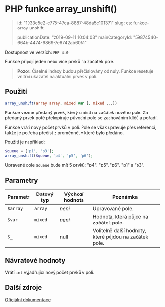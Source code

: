 PHP funkce array_unshift()
==========================

> id: "1933c5e2-c775-47ca-8887-48da5c101371"
> slug:
> 	cs: funkce-array-unshift
>
> publicationDate: "2019-09-11 10:04:03"
> mainCategoryId: "59874540-664b-4474-9869-7e6742ab6051"

Dostupnost ve verzích: `PHP 4.0`

Funkce připojí jeden nebo více prvků na začátek pole.

> **Pozor:** Číselné indexy budou přečíslovány od nuly. Funkce resetuje vnitřní ukazatel na aktuální prvek v poli.

Použití
--------

```php
array_unshift(array array, mixed var [, mixed ...])
```

Funkce vezme předaný prvek, který umístí na začátek nového pole. Za předaný prvek poté překopíruje původní pole se zachováním klíčů a pořadí.

Funkce vrátí nový počet prvků v poli. Pole se však upravuje přes referenci, takže je potřeba přečíst z proměnné, v které bylo předáno.

Použití je například:

```php
$queue = ['p1', 'p3'];
array_unshift($queue, 'p4', 'p5', 'p6');
```

Upravené pole `$queue` bude mít 5 prvků: "p4", "p5", "p6", "p1" a "p3".

Parametry
--------------

| Parametr | Datový typ | Výchozí hodnota | Poznámka |
|-----|-----|-----|-----|
| `$array` | `array` | *není* | Upravované pole. |
| `$var` | `mixed` | *není* | Hodnota, která půjde na začátek pole. |
| `$_` | `mixed` | null | Volitelně další hodnoty, které půjdou na začátek pole. |

Návratové hodnoty
----------------

Vrátí `int` vyjadřující nový počet prvků v poli.

Další zdroje
------------

[Oficiální dokumentace](https://www.php.net/manual/en/function.array-unshift.php)
